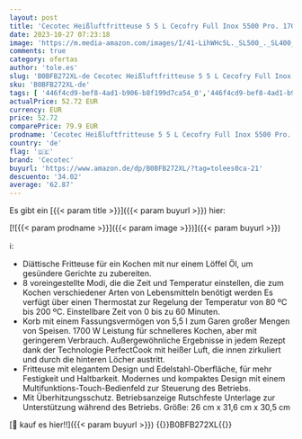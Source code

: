 ```yaml
---
layout: post
title: 'Cecotec Heißluftfritteuse 5 5 L Cecofry Full Inox 5500 Pro. 1700 W  Kompaktes und Digitale  Diät-Fritteuse  Edelstahlausführung  ölfrei  PerfectCook-Technologie  Thermostat  8 Modi'
date: 2023-10-27 07:23:18
image: 'https://m.media-amazon.com/images/I/41-LihWHc5L._SL500_._SL400_.jpg'
comments: true
category: ofertas
author: 'tole.es'
slug: 'B0BFB272XL-de Cecotec Heißluftfritteuse 5 5 L Cecofry Full Inox 5500...'
sku: 'B0BFB272XL-de'
tags: [ '446f4cd9-bef8-4ad1-b906-b8f199d7ca54_0','446f4cd9-bef8-4ad1-b906-b8f199d7ca54_7201','446f4cd9-bef8-4ad1-b906-b8f199d7ca54_901','Arborist Merchandising Root','Elektrische Küchengeräte','Fritteusen','Heißluftfritteusen','Karneval: Fritteusen','Küche & Haushalt: Produkte mit Umwelt-Label','Küche, Haushalt & Wohnen','Self Service','Special Features Stores','cecotec','🇩🇪', ]
actualPrice: 52.72 EUR
currency: EUR
price: 52.72
comparePrice: 79.9 EUR
prodname: 'Cecotec Heißluftfritteuse 5 5 L Cecofry Full Inox 5500 Pro. 1700 W  Kompaktes und Digitale  Diät-Fritteuse  Edelstahlausführung  ölfrei  PerfectCook-Technologie  Thermostat  8 Modi'
country: 'de'
flag: '🇩🇪'
brand: 'Cecotec'
buyurl: 'https://www.amazon.de/dp/B0BFB272XL/?tag=tolees0ca-21'
descuento: '34.02'
average: '62.87'
---
```


Es gibt ein [{{< param title >}}]({{< param buyurl >}}) hier:

[![{{< param prodname >}}]({{< param image >}})]({{< param buyurl >}})

ℹ️:

- Diättische Fritteuse für ein Kochen mit nur einem Löffel Öl, um gesündere Gerichte zu zubereiten.
- 8 voreingestellte Modi, die die Zeit und Temperatur einstellen, die zum Kochen verschiedener Arten von Lebensmitteln benötigt werden Es verfügt über einen Thermostat zur Regelung der Temperatur von 80 ºC bis 200 ºC. Einstellbare Zeit von 0 bis zu 60 Minuten.
- Korb mit einem Fassungsvermögen von 5,5 l zum Garen großer Mengen von Speisen. 1700 W Leistung für schnelleres Kochen, aber mit geringerem Verbrauch. Außergewöhnliche Ergebnisse in jedem Rezept dank der Technologie PerfectCook mit heißer Luft, die innen zirkuliert und durch die hinteren Löcher austritt.
- Fritteuse mit elegantem Design und Edelstahl-Oberfläche, für mehr Festigkeit und Haltbarkeit. Modernes und kompaktes Design mit einem Multifunktions-Touch-Bedienfeld zur Steuerung des Betriebs.
- Mit Überhitzungsschutz. Betriebsanzeige Rutschfeste Unterlage zur Unterstützung während des Betriebs. Größe: 26 cm x 31,6 cm x 30,5 cm

[🛒 kauf es hier!!]({{< param buyurl >}})
{{<world>}}B0BFB272XL{{</world>}}
